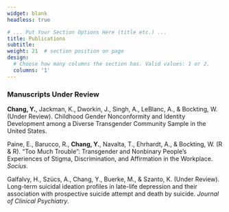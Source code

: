 ```yaml
---
widget: blank
headless: true

# ... Put Your Section Options Here (title etc.) ...
title: Publications
subtitle:
weight: 21  # section position on page
design:
  # Choose how many columns the section has. Valid values: 1 or 2.
  columns: '1'
---
```


<h3>Manuscripts Under Review</h3>

**Chang, Y.**, Jackman, K., Dworkin, J., Singh, A., LeBlanc, A., & Bockting, W. (Under Review). Childhood Gender Nonconformity and Identity Development among a Diverse Transgender Community Sample in the United States. 

Paine, E., Barucco, R., **Chang, Y.**, Navalta, T., Ehrhardt, A., & Bockting, W. (R & R). “Too Much Trouble”: Transgender and Nonbinary People’s Experiences of Stigma, Discrimination, and Affirmation in the Workplace. *Socius*.

Galfalvy, H., Szücs, A., Chang, Y., Buerke, M., & Szanto, K. (Under Review). Long-term suicidal ideation profiles in late-life depression and their association with prospective suicide attempt and death by suicide. *Journal of Clinical Psychiatry*.
